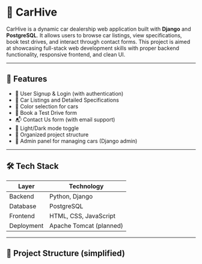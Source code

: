 # 🚗 CarHive

CarHive is a dynamic car dealership web application built with **Django** and **PostgreSQL**. It allows users to browse car listings, view specifications, book test drives, and interact through contact forms. This project is aimed at showcasing full-stack web development skills with proper backend functionality, responsive frontend, and clean UI.

---

## 🌟 Features

- 🔐 User Signup & Login (with authentication)
- 📃 Car Listings and Detailed Specifications
- 🎨 Color selection for cars
- 📅 Book a Test Drive form
- 📬 Contact Us form (with email support)
- 🌙 Light/Dark mode toggle
- 📁 Organized project structure
- 🔧 Admin panel for managing cars (Django admin)

---

## 🛠️ Tech Stack

| Layer        | Technology     |
|--------------|----------------|
| Backend      | Python, Django |
| Database     | PostgreSQL     |
| Frontend     | HTML, CSS, JavaScript |
| Deployment   | Apache Tomcat (planned) |

---

## 📂 Project Structure (simplified)

